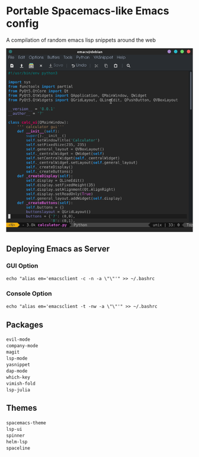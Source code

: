 # Portable Spacemacs-like Emacs config
A compilation of random emacs lisp snippets around the web

![Alt text](sample.png?raw=true "Preview")

## Deploying Emacs as Server
### GUI Option
```
echo "alias em='emacsclient -c -n -a \"\"'" >> ~/.bashrc 
```
### Console Option
```
echo "alias em='emacsclient -t -nw -a \"\"'" >> ~/.bashrc 
```

## Packages
`evil-mode`  
`company-mode`  
`magit`  
`lsp-mode`  
`yasnippet`  
`dap-mode`  
`which-key`  
`vimish-fold`  
`lsp-julia`  

## Themes
`spacemacs-theme`  
`lsp-ui`  
`spinner`  
`helm-lsp`  
`spaceline`  
